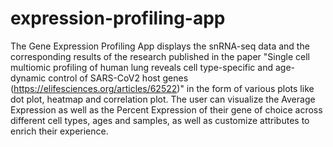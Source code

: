 # expression-profiling-app
The Gene Expression Profiling App displays the snRNA-seq data and the corresponding results of the research published in the paper "Single cell multiomic profiling of human lung reveals cell type-specific and age-dynamic control of SARS-CoV2 host genes (https://elifesciences.org/articles/62522)" in the form of various plots like dot plot, heatmap and correlation plot. The user can visualize the Average Expression as well as the Percent Expression of their gene of choice across different cell types, ages and samples, as well as customize attributes to enrich their experience. 
